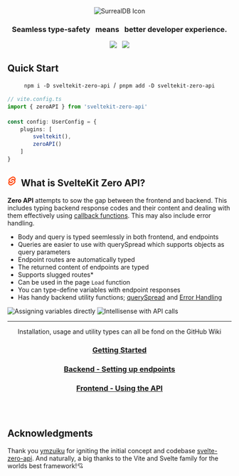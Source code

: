 <p align="center">
    <img width="1000" src="https://raw.githubusercontent.com/Refzlund/sveltekit-zero-api/master/SvelteKit%20Zero%20API.png" alt="SurrealDB Icon">
</p>
<h3 align="center">Seamless type-safety &nbsp; means &nbsp; better developer experience.</h3>

<p align="center">
	<img src="https://badge.fury.io/js/sveltekit-zero-api.svg">
	&nbsp;
	<img src="https://img.shields.io/npm/dt/sveltekit-zero-api.svg">
</p>

## Quick Start
<p align="center">
	<code>npm i -D sveltekit-zero-api</code>
	&nbsp;/&nbsp;
	<code>pnpm add -D sveltekit-zero-api</code>
</p>

```ts
// vite.config.ts
import { zeroAPI } from 'sveltekit-zero-api'

const config: UserConfig = {
	plugins: [
		sveltekit(),
		zeroAPI()
	]
}
```

<h2><img height="24" src="https://raw.githubusercontent.com/sveltejs/branding/c4dfca6743572087a6aef0e109ffe3d95596e86a/svelte-logo.svg">&nbsp;&nbsp;What is SvelteKit Zero API?</h2>
<p>
<b>Zero API</b> attempts to sow the gap between the frontend and backend. This includes typing backend response codes and their content and dealing with them effectively using <a href="https://github.com/Refzlund/sveltekit-zero-api/wiki/Frontend#callbacks">callback functions</a>. This may also include error handling. 
</p>

- Body and query is typed seemlessly in both frontend, and endpoints
- Queries are easier to use with querySpread which supports objects as query parameters
- Endpoint routes are automatically typed
- The returned content of endpoints are typed
- Supports slugged routes*
- Can be used in the page `Load` function
- You can type-define variables with endpoint responses
- Has handy backend utility functions; [querySpread](https://github.com/Refzlund/sveltekit-zero-api/wiki/Backend#queryspread) and [Error Handling](https://github.com/Refzlund/sveltekit-zero-api/wiki/Backend#error-handling)

![Assigning variables directly](https://github.com/Refzlund/sveltekit-zero-api/blob/master/assign-var.gif)
![Intellisense with API calls](https://github.com/Refzlund/sveltekit-zero-api/blob/master/frontend-intellisense.gif)

---------

<p align="center">
Installation, usage and utility types can all be fond on the GitHub Wiki
</p>

<h3 align="center">
	<a href="https://github.com/Refzlund/sveltekit-zero-api/wiki/Get-Started">Getting Started</a>
</h3>
<h3 align="center">
	<a href="https://github.com/Refzlund/sveltekit-zero-api/wiki/Backend">Backend - Setting up endpoints</a>
</h3>
<h3 align="center">
	<a href="https://github.com/Refzlund/sveltekit-zero-api/wiki/Frontend">Frontend - Using the API</a>
</h3>

<br>
<br>

## Acknowledgments
Thank you [ymzuiku](https://github.com/ymzuiku) for igniting the initial concept and codebase [svelte-zero-api](https://github.com/ymzuiku/svelte-zero-api). And naturally, a big thanks to the Vite and Svelte family for the worlds best framework!💘
